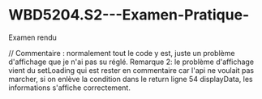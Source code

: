 # WBD5204.S2---Examen-Pratique-
Examen rendu

// Commentaire : 
normalement tout le code y est, juste un problème d'affichage que je n'ai pas su réglé. 
Remarque 2: le problème d'affichage vient du setLoading qui est rester en commentaire car l'api ne voulait pas marcher, si on enlève la condition dans le return ligne 54 displayData, les informations s'affiche correctement.
